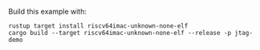 Build this example with:

```
rustup target install riscv64imac-unknown-none-elf
cargo build --target riscv64imac-unknown-none-elf --release -p jtag-demo
```
